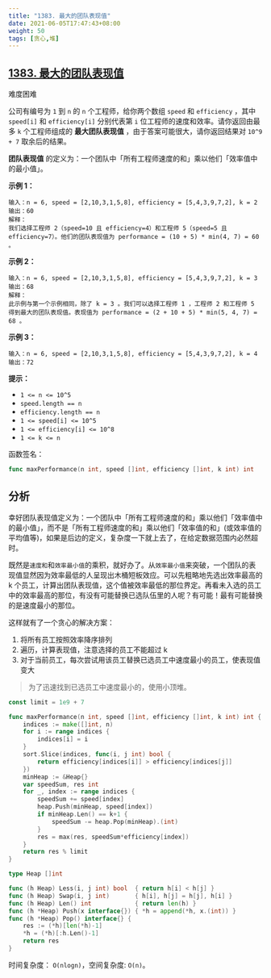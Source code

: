 ```yaml
---
title: "1383. 最大的团队表现值"
date: 2021-06-05T17:47:43+08:00
weight: 50
tags: [贪心,堆]
---
```


## [1383. 最大的团队表现值](https://leetcode-cn.com/problems/maximum-performance-of-a-team/)

难度困难

公司有编号为 `1` 到 `n` 的 `n` 个工程师，给你两个数组 `speed` 和 `efficiency` ，其中 `speed[i]` 和 `efficiency[i]` 分别代表第 `i` 位工程师的速度和效率。请你返回由最多 `k` 个工程师组成的 **最大团队表现值** ，由于答案可能很大，请你返回结果对 `10^9 + 7` 取余后的结果。

**团队表现值** 的定义为：一个团队中「所有工程师速度的和」乘以他们「效率值中的最小值」。

**示例 1：**

```
输入：n = 6, speed = [2,10,3,1,5,8], efficiency = [5,4,3,9,7,2], k = 2
输出：60
解释：
我们选择工程师 2（speed=10 且 efficiency=4）和工程师 5（speed=5 且 efficiency=7）。他们的团队表现值为 performance = (10 + 5) * min(4, 7) = 60 。
```

**示例 2：**

```
输入：n = 6, speed = [2,10,3,1,5,8], efficiency = [5,4,3,9,7,2], k = 3
输出：68
解释：
此示例与第一个示例相同，除了 k = 3 。我们可以选择工程师 1 ，工程师 2 和工程师 5 得到最大的团队表现值。表现值为 performance = (2 + 10 + 5) * min(5, 4, 7) = 68 。
```

**示例 3：**

```
输入：n = 6, speed = [2,10,3,1,5,8], efficiency = [5,4,3,9,7,2], k = 4
输出：72
```

**提示：**

- `1 <= n <= 10^5`
- `speed.length == n`
- `efficiency.length == n`
- `1 <= speed[i] <= 10^5`
- `1 <= efficiency[i] <= 10^8`
- `1 <= k <= n`

函数签名：

```go
func maxPerformance(n int, speed []int, efficiency []int, k int) int
```

## 分析

幸好团队表现值定义为：一个团队中「所有工程师速度的和」乘以他们「效率值中的最小值」，而不是「所有工程师速度的和」乘以他们「效率值的和」(或效率值的平均值等)，如果是后边的定义，复杂度一下就上去了，在给定数据范围内必然超时。

既然是`速度和`和`效率最小值`的乘积，就好办了。从`效率最小值`来突破，一个团队的表现值显然因为效率最低的人呈现出木桶短板效应。可以先粗略地先选出效率最高的 k 个员工，计算出团队表现值，这个值被效率最低的那位界定。再看未入选的员工中的效率最高的那位，有没有可能替换已选队伍里的人呢？有可能！最有可能替换的是速度最小的那位。

这样就有了一个贪心的解决方案：

1. 将所有员工按照效率降序排列
2. 遍历，计算表现值，注意选择的员工不能超过 k
3. 对于当前员工，每次尝试用该员工替换已选员工中速度最小的员工，使表现值变大

> 为了迅速找到已选员工中速度最小的，使用小顶堆。

```go
const limit = 1e9 + 7

func maxPerformance(n int, speed []int, efficiency []int, k int) int {
	indices := make([]int, n)
	for i := range indices {
		indices[i] = i
	}
	sort.Slice(indices, func(i, j int) bool {
		return efficiency[indices[i]] > efficiency[indices[j]]
	})
	minHeap := &Heap{}
	var speedSum, res int
	for _, index := range indices {
		speedSum += speed[index]
		heap.Push(minHeap, speed[index])
		if minHeap.Len() == k+1 {
			speedSum -= heap.Pop(minHeap).(int)
		}
		res = max(res, speedSum*efficiency[index])
	}
	return res % limit
}

type Heap []int

func (h Heap) Less(i, j int) bool  { return h[i] < h[j] }
func (h Heap) Swap(i, j int)       { h[i], h[j] = h[j], h[i] }
func (h Heap) Len() int            { return len(h) }
func (h *Heap) Push(x interface{}) { *h = append(*h, x.(int)) }
func (h *Heap) Pop() interface{} {
	res := (*h)[len(*h)-1]
	*h = (*h)[:h.Len()-1]
	return res
}
```

时间复杂度： `O(nlogn)`，空间复杂度: `O(n)`。
